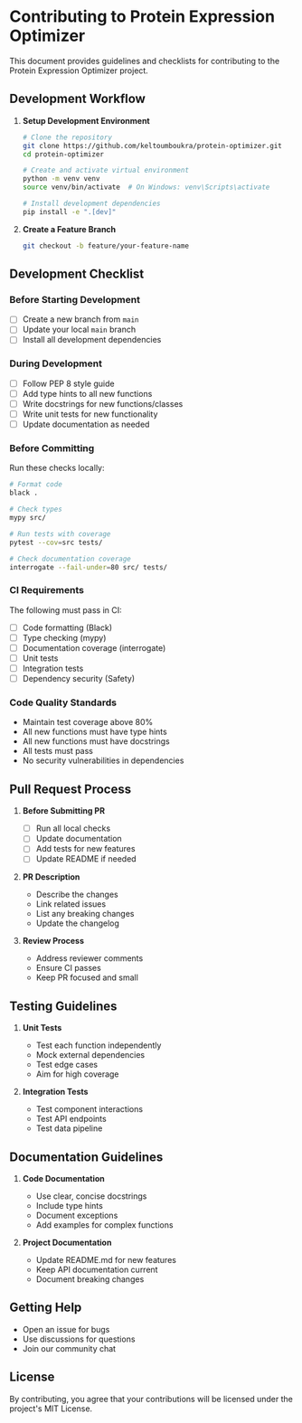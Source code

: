 # Contributing to Protein Expression Optimizer

This document provides guidelines and checklists for contributing to the Protein Expression Optimizer project.

## Development Workflow

1. **Setup Development Environment**
   ```bash
   # Clone the repository
   git clone https://github.com/keltoumboukra/protein-optimizer.git
   cd protein-optimizer

   # Create and activate virtual environment
   python -m venv venv
   source venv/bin/activate  # On Windows: venv\Scripts\activate

   # Install development dependencies
   pip install -e ".[dev]"
   ```

2. **Create a Feature Branch**
   ```bash
   git checkout -b feature/your-feature-name
   ```

## Development Checklist

### Before Starting Development
- [ ] Create a new branch from `main`
- [ ] Update your local `main` branch
- [ ] Install all development dependencies

### During Development
- [ ] Follow PEP 8 style guide
- [ ] Add type hints to all new functions
- [ ] Write docstrings for new functions/classes
- [ ] Write unit tests for new functionality
- [ ] Update documentation as needed

### Before Committing
Run these checks locally:
```bash
# Format code
black .

# Check types
mypy src/

# Run tests with coverage
pytest --cov=src tests/

# Check documentation coverage
interrogate --fail-under=80 src/ tests/
```

### CI Requirements
The following must pass in CI:
- [ ] Code formatting (Black)
- [ ] Type checking (mypy)
- [ ] Documentation coverage (interrogate)
- [ ] Unit tests
- [ ] Integration tests
- [ ] Dependency security (Safety)

### Code Quality Standards
- Maintain test coverage above 80%
- All new functions must have type hints
- All new functions must have docstrings
- All tests must pass
- No security vulnerabilities in dependencies

## Pull Request Process

1. **Before Submitting PR**
   - [ ] Run all local checks
   - [ ] Update documentation
   - [ ] Add tests for new features
   - [ ] Update README if needed

2. **PR Description**
   - Describe the changes
   - Link related issues
   - List any breaking changes
   - Update the changelog

3. **Review Process**
   - Address reviewer comments
   - Ensure CI passes
   - Keep PR focused and small

## Testing Guidelines

1. **Unit Tests**
   - Test each function independently
   - Mock external dependencies
   - Test edge cases
   - Aim for high coverage

2. **Integration Tests**
   - Test component interactions
   - Test API endpoints
   - Test data pipeline

## Documentation Guidelines

1. **Code Documentation**
   - Use clear, concise docstrings
   - Include type hints
   - Document exceptions
   - Add examples for complex functions

2. **Project Documentation**
   - Update README.md for new features
   - Keep API documentation current
   - Document breaking changes

## Getting Help

- Open an issue for bugs
- Use discussions for questions
- Join our community chat

## License

By contributing, you agree that your contributions will be licensed under the project's MIT License. 